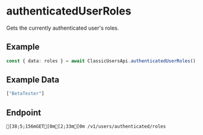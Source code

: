 
# authenticatedUserRoles
Gets the currently authenticated user's roles.



## Example
```ts copy showLineNumbers
const { data: roles } = await ClassicUsersApi.authenticatedUserRoles(); 
```


## Example Data
```ts copy showLineNumbers
["BetaTester"] 
```


## Endpoint
```ansi
[38;5;156mGET[0m[2;33m[0m /v1/users/authenticated/roles
```
  